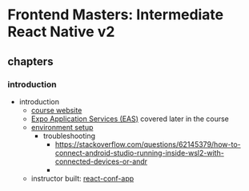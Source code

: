# Frontend Masters: Intermediate React Native v2

## chapters

### introduction

- introduction
  - [course website](https://kadikraman.github.io/intermediate-react-native-v2-course/docs/intro/)
  - [Expo Application Services (EAS)](https://expo.dev/eas) covered later in the course
  - [environment setup](https://reactnative.dev/docs/set-up-your-environment)
    - troubleshooting
      - https://stackoverflow.com/questions/62145379/how-to-connect-android-studio-running-inside-wsl2-with-connected-devices-or-andr
      -
  - instructor built: [react-conf-app](https://github.com/expo/react-conf-app)
